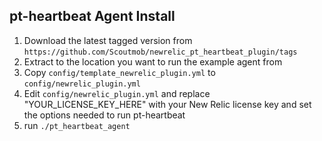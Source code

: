 ## pt-heartbeat Agent Install

1. Download the latest tagged version from `https://github.com/Scoutmob/newrelic_pt_heartbeat_plugin/tags`
2. Extract to the location you want to run the example agent from
3. Copy `config/template_newrelic_plugin.yml` to `config/newrelic_plugin.yml`
4. Edit `config/newrelic_plugin.yml` and replace "YOUR_LICENSE_KEY_HERE" with your New Relic license key and set the options needed to run pt-heartbeat
5. run `./pt_heartbeat_agent`
